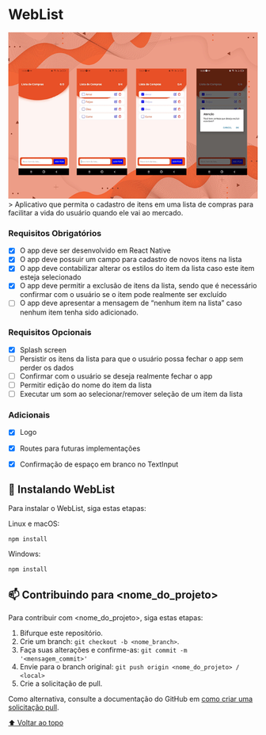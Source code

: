 # WebList

<center>
<img src="./assets/bkgreadme.png" alt="exemplo imagem">
</center>
> Aplicativo que permita o cadastro de itens em uma lista de compras para facilitar a vida do usuário quando ele vai ao mercado.


### Requisitos Obrigatórios

- [x] O app deve ser desenvolvido em React Native
- [x] O app deve possuir um campo para cadastro de novos itens na lista
- [x] O app deve contabilizar alterar os estilos do item da lista caso este item esteja selecionado
- [x] O app deve permitir a exclusão de itens da lista, sendo que é necessário confirmar com o usuário se o item pode realmente ser excluído
- [ ] O app deve apresentar a mensagem de “nenhum item na lista” caso nenhum item tenha sido adicionado.

### Requisitos Opcionais

- [x] Splash screen
- [ ] Persistir os itens da lista para que o usuário possa fechar o app sem perder os dados
- [ ] Confirmar com o usuário se deseja realmente fechar o app
- [ ] Permitir edição do nome do item da lista
- [ ] Executar um som ao selecionar/remover seleção de um item da lista

### Adicionais 

- [x] Logo
- [x] Routes para futuras implementações
- [x] Confirmação de espaço em branco no TextInput


## 🚀 Instalando WebList

Para instalar o WebList, siga estas etapas:

Linux e macOS:
```
npm install
```

Windows:
```
npm install
```

## 📫 Contribuindo para <nome_do_projeto>
<!---Se o seu README for longo ou se você tiver algum processo ou etapas específicas que deseja que os contribuidores sigam, considere a criação de um arquivo CONTRIBUTING.md separado--->
Para contribuir com <nome_do_projeto>, siga estas etapas:

1. Bifurque este repositório.
2. Crie um branch: `git checkout -b <nome_branch>`.
3. Faça suas alterações e confirme-as: `git commit -m '<mensagem_commit>'`
4. Envie para o branch original: `git push origin <nome_do_projeto> / <local>`
5. Crie a solicitação de pull.

Como alternativa, consulte a documentação do GitHub em [como criar uma solicitação pull](https://help.github.com/en/github/collaborating-with-issues-and-pull-requests/creating-a-pull-request).


[⬆ Voltar ao topo](WebList)<br>
